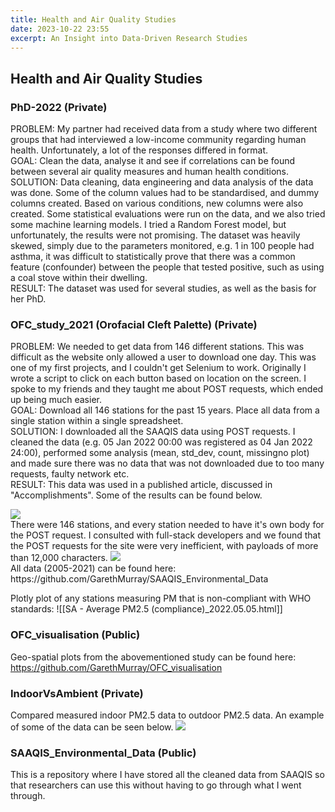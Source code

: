 ```yaml
---
title: Health and Air Quality Studies 
date: 2023-10-22 23:55
excerpt: An Insight into Data-Driven Research Studies
---
```

## Health and Air Quality Studies 

### PhD-2022 (Private)
<span class='text-g'>PROBLEM:</span> My partner had received data from a study where two different groups that had interviewed a low-income community regarding human health. Unfortunately, a lot of the responses differed in format.
<br>
<span class='text-g'>GOAL:</span> Clean the data, analyse it and see if correlations can be found between several air quality measures and human health conditions.
<br>
<span class='text-g'>SOLUTION:</span> Data cleaning, data engineering and data analysis of the data was done.  Some of the column values had to be standardised, and dummy columns created. Based on various conditions, new columns were also created. 
Some statistical evaluations were run on the data, and we also tried some machine learning models.  I tried a Random Forest model, but unfortunately, the results were not promising. The dataset was heavily skewed, simply due to the parameters monitored, e.g. 1 in 100 people had asthma, it was difficult to statistically prove that there was a common feature (confounder) between the people that tested positive, such as using a coal stove within their dwelling. 
<br>
<span class='text-g'>RESULT:</span> The dataset was used for several studies, as well as the basis for her PhD.

### OFC_study_2021 (Orofacial Cleft Palette) (Private)
<span class='text-g'>PROBLEM:</span> We needed to get data from 146 different stations. This was difficult as the website only allowed a user to download one day. This was one of my first projects, and I couldn't get Selenium to work. Originally I wrote a script to click on each button based on location on the screen. I spoke to my friends and they taught me about POST requests, which ended up being much easier. 
<br>
<span class='text-g'>GOAL:</span> Download all 146 stations for the past 15 years. Place all data from a single station within a single spreadsheet.
<br>
<span class='text-g'>SOLUTION:</span> I downloaded all the SAAQIS data using POST requests. I cleaned the data (e.g. 05 Jan 2022 00:00 was registered as 04 Jan 2022 24:00), performed some analysis (mean, std_dev, count, missingno plot) and made sure there was no data that was not downloaded due to too many requests, faulty network etc.
<br>
<span class='text-g'>RESULT:</span> This data was used in a published article, discussed in "Accomplishments". Some of the results can be found below.

<a href="AQ_msno_plot.png" target="_blank"> 
    <img src="AQ_msno_plot.png">
</a>
<br>
There were 146 stations, and every station needed to have it's own body for the POST request. I consulted with full-stack developers and we found that the POST requests for the site were very inefficient, with payloads of more than 12,000 characters. 
<a href="AQ_post_tracking.png" target="_blank"> 
    <img src="AQ_post_tracking.png">
</a>
<br>
All data (2005-2021) can be found here:
https://github.com/GarethMurray/SAAQIS_Environmental_Data

Plotly plot of any stations measuring PM that is non-compliant with WHO standards:
![[SA - Average PM2.5 (compliance)_2022.05.05.html]]


### OFC_visualisation (Public)
Geo-spatial plots from the abovementioned study can be found here:
https://github.com/GarethMurray/OFC_visualisation

### IndoorVsAmbient (Private)
Compared measured indoor PM2.5 data to outdoor PM2.5 data. An example of some of the data can be seen below.
<a href="output.png" target="_blank"> 
    <img src="output.png">
</a>


### SAAQIS_Environmental_Data (Public)
This is a repository where I have stored all the cleaned data from SAAQIS so that researchers can use this without having to go through what I went through.
